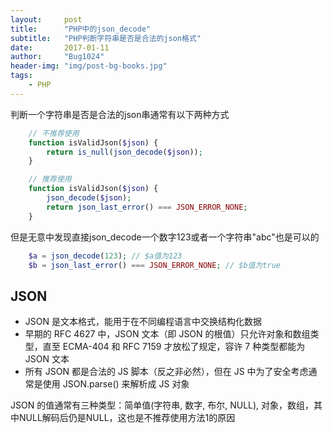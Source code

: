 ```yaml
---
layout:     post
title:      "PHP中的json_decode"
subtitle:   "PHP判断字符串是否是合法的json格式"
date:       2017-01-11
author:     "Bug1024"
header-img: "img/post-bg-books.jpg"
tags:
    - PHP
---
```


判断一个字符串是否是合法的json串通常有以下两种方式

```php
    // 不推荐使用
    function isValidJson($json) {
        return is_null(json_decode($json));
    }

    // 推荐使用
    function isValidJson($json) {
        json_decode($json);
        return json_last_error() === JSON_ERROR_NONE;
    }
```

但是无意中发现直接json_decode一个数字123或者一个字符串"abc"也是可以的
```php
    $a = json_decode(123); // $a值为123
    $b = json_last_error() === JSON_ERROR_NONE; // $b值为true
```

## JSON
 - JSON 是文本格式，能用于在不同编程语言中交换结构化数据
 - 早期的 RFC 4627 中，JSON 文本（即 JSON 的根值）只允许对象和数组类型，直至 ECMA-404 和 RFC 7159 才放松了规定，容许 7 种类型都能为 JSON 文本
 - 所有 JSON 都是合法的 JS 脚本（反之非必然），但在 JS 中为了安全考虑通常是使用 JSON.parse() 来解析成 JS 对象

JSON 的值通常有三种类型：简单值(字符串, 数字, 布尔, NULL), 对象，数组，其中NULL解码后仍是NULL，这也是不推荐使用方法1的原因


